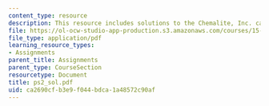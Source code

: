 ```yaml
---
content_type: resource
description: This resource includes solutions to the Chemalite, Inc. case problems.
file: https://ol-ocw-studio-app-production.s3.amazonaws.com/courses/15-501-introduction-to-financial-and-managerial-accounting-spring-2004/ca2690cfb3e9f044bdca1a48572c90af_ps2_sol.pdf
file_type: application/pdf
learning_resource_types:
- Assignments
parent_title: Assignments
parent_type: CourseSection
resourcetype: Document
title: ps2_sol.pdf
uid: ca2690cf-b3e9-f044-bdca-1a48572c90af
---
```

